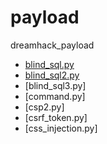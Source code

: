 # payload
dreamhack_payload
* [blind_sql.py](https://github.com/LILILI11/payload/blob/main/blind_sql.py)
* [blind_sql2.py](code/blind_sql2.py)
* [blind_sql3.py]
* [command.py]
* [csp2.py]
* [csrf_token.py]
* [css_injection.py]
